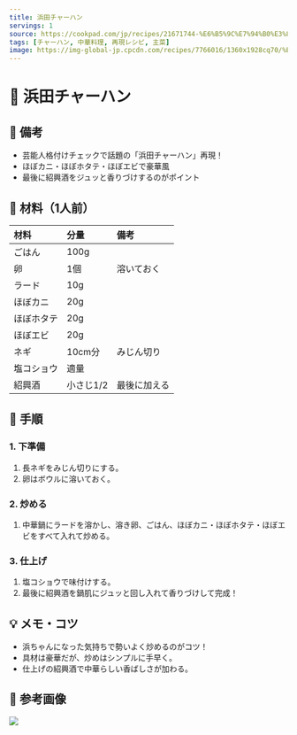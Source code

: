```yaml
---
title: 浜田チャーハン
servings: 1
source: https://cookpad.com/jp/recipes/21671744-%E6%B5%9C%E7%94%B0%E3%83%81%E3%83%A3%E3%83%BC%E3%83%8F%E3%83%B3%E8%8A%B8%E8%83%BD%E4%BA%BA%E6%A0%BC%E4%BB%98%E3%81%91%E5%8B%95%E7%94%BB%E3%81%82%E3%82%8A
tags: [チャーハン, 中華料理, 再現レシピ, 主菜]
image: https://img-global-jp.cpcdn.com/recipes/7766016/1360x1928cq70/%E6%B5%9C%E7%94%B0%E3%83%81%E3%83%A3%E3%83%BC%E3%83%8F%E3%83%B3%E8%8A%B8%E8%83%BD%E4%BA%BA%E6%A0%BC%E4%BB%98%E3%81%91%E5%8B%95%E7%94%BB%E3%81%82%E3%82%8A-%E3%83%AC%E3%82%B7%E3%83%94-%E3%83%A1%E3%82%A4%E3%83%B3-%E5%86%99%E7%9C%9F.webp
---
```


# 🍳 浜田チャーハン

## 📝 備考
- 芸能人格付けチェックで話題の「浜田チャーハン」再現！
- ほぼカニ・ほぼホタテ・ほぼエビで豪華風
- 最後に紹興酒をジュッと香りづけするのがポイント

## 🛒 材料（1人前）
| 材料 | 分量 | 備考 |
|:---|:---|:---|
| ごはん | 100g | |
| 卵 | 1個 | 溶いておく |
| ラード | 10g | |
| ほぼカニ | 20g | |
| ほぼホタテ | 20g | |
| ほぼエビ | 20g | |
| ネギ | 10cm分 | みじん切り |
| 塩コショウ | 適量 | |
| 紹興酒 | 小さじ1/2 | 最後に加える |

## 🥣 手順

### 1. 下準備
1. 長ネギをみじん切りにする。
2. 卵はボウルに溶いておく。

### 2. 炒める
1. 中華鍋にラードを溶かし、溶き卵、ごはん、ほぼカニ・ほぼホタテ・ほぼエビをすべて入れて炒める。

### 3. 仕上げ
1. 塩コショウで味付けする。
2. 最後に紹興酒を鍋肌にジュッと回し入れて香りづけして完成！

## 💡 メモ・コツ
- 浜ちゃんになった気持ちで勢いよく炒めるのがコツ！
- 具材は豪華だが、炒めはシンプルに手早く。
- 仕上げの紹興酒で中華らしい香ばしさが加わる。

## 📸 参考画像

![](https://img-global-jp.cpcdn.com/recipes/7766016/1360x1928cq70/%E6%B5%9C%E7%94%B0%E3%83%81%E3%83%A3%E3%83%BC%E3%83%8F%E3%83%B3%E8%8A%B8%E8%83%BD%E4%BA%BA%E6%A0%BC%E4%BB%98%E3%81%91%E5%8B%95%E7%94%BB%E3%81%82%E3%82%8A-%E3%83%AC%E3%82%B7%E3%83%94-%E3%83%A1%E3%82%A4%E3%83%B3-%E5%86%99%E7%9C%9F.webp)